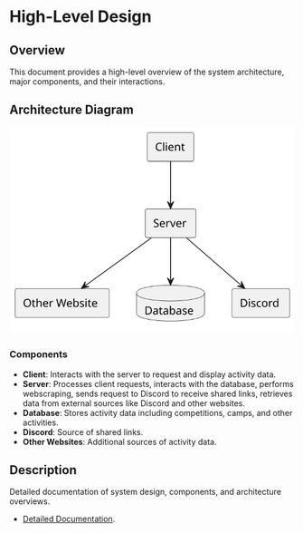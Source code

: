 # High-Level Design

## Overview

This document provides a high-level overview of the system architecture, major components, and their interactions.

## Architecture Diagram

![High-Level Design](/high-level-design/architecture-diagrams/architecture-diagram.svg)

### Components

- **Client**: Interacts with the server to request and display activity data.
- **Server**: Processes client requests, interacts with the database, performs webscraping, sends request to Discord to receive shared links, retrieves data from external sources like Discord and other websites.
- **Database**: Stores activity data including competitions, camps, and other activities.
- **Discord**: Source of shared links.
- **Other Websites**: Additional sources of activity data.

##  Description
Detailed documentation of system design, components, and architecture overviews.

- [Detailed Documentation](/high-level-design/descriptions/system-design-description.md).